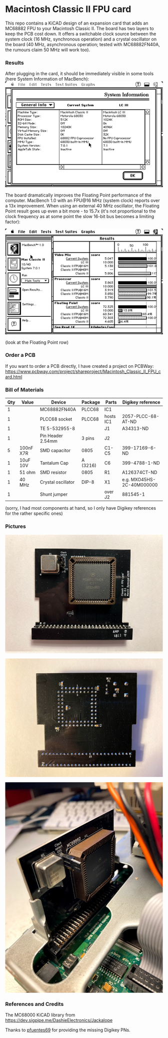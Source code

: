 # Macintosh Classic II FPU card

This repo contains a KiCAD design of an expansion card that adds an MC68882 FPU to your Macintosh Classic II. The board has two layers to keep the PCB cost down. It offers a switchable clock source between the system clock (16 MHz, synchronous operation) and a crystal oscillator on the board (40 MHz, asynchronous operation; tested with MC68882FN40A, the rumours claim 50 MHz will work too).

### Results

After plugging in the card, it should be immediately visible in some tools (here System Information of MacBench):
![FPU card present in System Information](img/classic_ii_system_info.png)

The board dramatically improves the Floating Point performance of the computer. MacBench 1.0 with an FPU@16 MHz (system clock) reports over a 13x improvement.
When using an external 40 MHz oscillator, the Floating Point result goes up even a bit more - to 15.7x (it's not proportional to the clock frequency as at some point the slow 16-bit bus becomes a limiting factor):

![FPU benchmark showing Floating Point improvements](img/classic_ii_benchmark.png)

(look at the Floating Point row)


### Order a PCB

If you want to order a PCB directly, I have created a project on PCBWay:
https://www.pcbway.com/project/shareproject/Macintosh_Classic_II_FPU_card.html


### Bill of Materials

| Qty | Value           | Device             | Package              | Parts                                                  | Digikey reference             | 
|-----|-----------------|--------------------|----------------------|--------------------------------------------------------|-------------------------------|
| 1   |                 | MC68882FN40A       | PLCC68               | IC1                                                    |                               | 
| 1   |                 | PLCC68 socket      | PLCC68               | hosts IC1                                              | 2057-PLCC-68-AT-ND            | 
| 1   |                 | TE 5-532955-8      |                      | J1                                                     | A34313-ND                     | 
| 1   |                 | Pin Header 2.54mm  | 3 pins               | J2                                                     |                               |
| 5   | 100nF X7R       | SMD capacitor      | 0805                 | C1-C5                                                  | 399-17169-6-ND                | 
| 1   | 10uF 10V        | Tantalum Cap       | A (3216)             | C6                                                     | 399-4788-1-ND                 | 
| 1   | 51 ohm          | SMD resistor       | 0805                 | R1                                                     | A126374CT-ND                  | 
| 1   | 40 MHz          | Crystal oscillator | DIP-8                | X1                                                     | e.g. MXO45HS-2C-40M000000     | 
| 1   |                 | Shunt jumper       |                      | over J2                                                | 881545-1                      | 

(sorry, I had most components at hand, so I only have Digikey references for the rather specific ones)

### Pictures

![FPU top](img/IMG_3241.jpg)

![FPU bottom](img/IMG_3249.jpg)

![FPU installed](img/IMG_3247.jpg)

### References and Credits

The MC68000 KiCAD library from https://dev.sigpipe.me/DashieElectronics/Jackalope

Thanks to [pfuentes69](https://github.com/pfuentes69) for providing the missing Digikey PNs.
